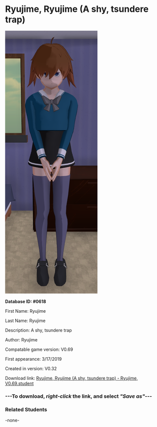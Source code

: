 # Ryujime, Ryujime (A shy, tsundere trap)

<img src="../../Files/Images/Ryujime, Ryujime (A shy, tsundere trap).png" title="Ryujime, Ryujime (A shy, tsundere trap) - Ryujime, V0.69">

**Database ID: #0618**

First Name: Ryujime

Last Name: Ryujime

Description: A shy, tsundere trap

Author: Ryujime

Compatable game version: V0.69

First appearance: 3/17/2019

Created in version: V0.32

Download link: <a href="https://raw.githubusercontent.com/Arbiter1223/Daigaku-Gurashi-Custom-Students/master/Files/Student%20Files/Ryujime%2C%20Ryujime%20(A%20shy%2C%20tsundere%20trap)%20-%20Ryujime%2C%20V0.69.student">Ryujime, Ryujime (A shy, tsundere trap) - Ryujime, V0.69.student</a>

### ---**To download, _right-click_ the link, and select _"Save as"_**---

### Related Students

-none-
